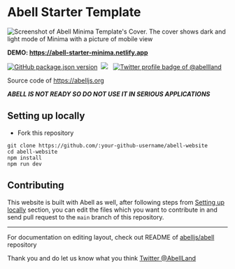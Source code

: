 # Abell Starter Template


![Screenshot of Abell Minima Template's Cover. The cover shows dark and light mode of Minima with a picture of mobile view](https://res.cloudinary.com/saurabhdaware/image/upload/v1588342001/abell/og.png)

**DEMO: https://abell-starter-minima.netlify.app**

<p align="left"><a href="https://npmjs.org/package/abell"><img alt="GitHub package.json version" src="https://img.shields.io/github/package-json/v/abelljs/abell/main?style=for-the-badge&labelColor=black&logo=npm&label=abell&color=darkred"></a>&nbsp; <a href="https://join.slack.com/t/abellland/shared_invite/zt-ebklbe8h-FhRgHxNbuO_hvFDf~nZtGQ"><img src="https://img.shields.io/badge/slack-join%20channel-4A154B?style=for-the-badge&logo=slack&logoColor=pink&labelColor=black"/></a> &nbsp; <a href="https://twitter.com/abellland"><img alt="Twitter profile badge of @abellland" src="https://img.shields.io/badge/follow-@AbellLand-1DA1F2?style=for-the-badge&logo=twitter&logoColor=1DA1F2&labelColor=black"/></a> </p>


Source code of https://abelljs.org

***ABELL IS NOT READY SO DO NOT USE IT IN SERIOUS APPLICATIONS***

## Setting up locally

- Fork this repository
```
git clone https://github.com/:your-github-username/abell-website
cd abell-website
npm install
npm run dev
```

## Contributing

This website is built with Abell as well, after following steps from [Setting up locally](#setting-up-locally) section, you can edit the files which you want to contribute in and send pull request to the `main` branch of this repository.

---

For documentation on editing layout, check out README of [abelljs/abell](https://github.com/abelljs/abell) repository

Thank you and do let us know what you think [Twitter @AbellLand](https://twitter.com/abellland)